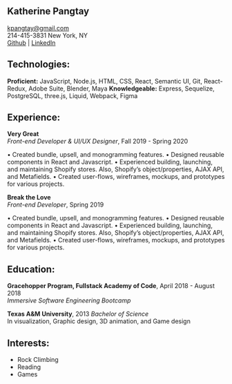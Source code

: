 ## Katherine Pangtay

kpangtay@gmail.com  
214-415-3831
New York, NY  
[Github](https://github.com/kpangtay) | [LinkedIn](https://www.linkedin.com/in/kpangtay/)

## Technologies:

**Proficient:** JavaScript, Node.js, HTML, CSS, React, Semantic UI, Git, React- Redux, Adobe Suite, Blender, Maya
**Knowledgeable:** Express, Sequelize, PostgreSQL, three.js, Liquid, Webpack, Figma

## Experience:

**Very Great**  
_Front-end Developer & UI/UX Designer_, Fall 2019 - Spring 2020

• Created bundle, upsell, and monogramming features. 
• Designed reusable components in React and Javascript. 
• Experienced building, launching, and maintaining Shopify stores. 
   Also, Shopify’s object/properties, AJAX API, and Metafields. 
• Created user-flows, wireframes, mockups, and prototypes for various projects. 

**Break the Love**  
_Front-end Developer_, Spring 2019

• Created bundle, upsell, and monogramming features. 
• Designed reusable components in React and Javascript. 
• Experienced building, launching, and maintaining Shopify stores. 
   Also, Shopify’s object/properties, AJAX API, and Metafields. 
• Created user-flows, wireframes, mockups, and prototypes for various projects. 

## Education:

**Gracehopper Program, Fullstack Academy of Code**, April 2018 - August 2018  
_Immersive Software Engineering Bootcamp_

**Texas A&M University**, 2013
_Bachelor of Science_  
In visualization, Graphic design, 3D animation, and Game design



## Interests:

- Rock Climbing
- Reading
- Games
